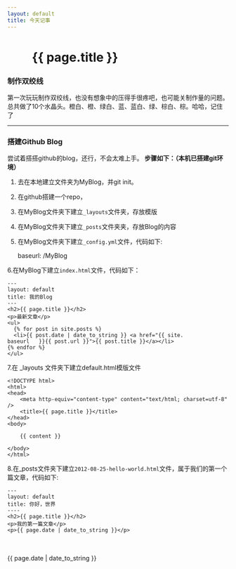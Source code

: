 ```yaml
---
layout: default
title: 今天记事
---
```

　　{{ page.title }}
=========
### 制作双绞线
第一次玩玩制作双绞线，也没有想象中的压得手很疼吧，也可能关制作量的问题。总共做了10个水晶头。橙白、橙、绿白、蓝、蓝白、绿、棕白、棕。哈哈，记住了
***
### 搭建Github Blog
尝试着搭搭github的blog，还行，不会太难上手。
**步骤如下：（本机已搭建git环境）**
 1. 去在本地建立文件夹为MyBlog，并git init。
 2. 在github搭建一个repo，
 3. 在MyBlog文件夹下建立`_layouts`文件夹，存放模版
 4. 在MyBlog文件夹下建立`_posts`文件夹夹，存放Blog的内容
 5. 在MyBlog文件夹下建立`_config.yml`文件，代码如下:

    baseurl: /MyBlog
 
 6.在MyBlog下建立`index.html`文件，代码如下：

    ---
    layout: default
    title: 我的Blog
    ---
    <h2>{{ page.title }}</h2>
    <p>最新文章</p>
    <ul>
      {% for post in site.posts %}
      <li>{{ post.date | date_to_string }} <a href="{{ site.
    baseurl   }}{{ post.url }}">{{ post.title }}</a></li>
    {% endfor %}
    </ul>
 
 7.在 _layouts 文件夹下建立default.html模版文件

    <!DOCTYPE html>
    <html>
    <head>
        <meta http-equiv="content-type" content="text/html; charset=utf-8" />
        <title>{{ page.title }}</title>
    </head>
    <body>
    
        {{ content }}
     
    </body>
    </html>
 8.在_posts文件夹下建立`2012-08-25-hello-world.html`文件，属于我们的第一个篇文章，代码如下:

    ---
    layout: default
    title: 你好，世界
    ----
    <h2>{{ page.title }}</h2>
    <p>我的第一篇文章</p>
    <p>{{ page.date | date_to_string }}</p>

　　<p>{{ page.date | date_to_string }}</p>